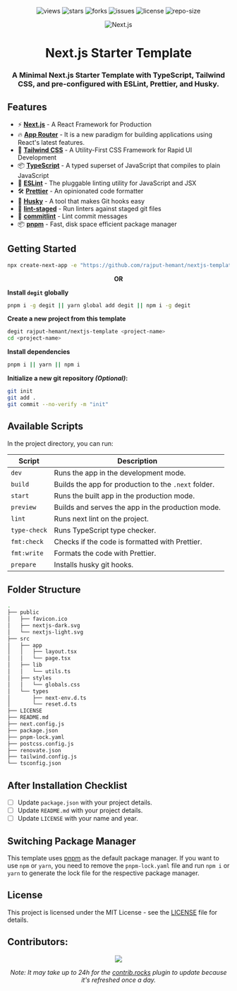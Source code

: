 <div align=center>

![views] ![stars] ![forks] ![issues] ![license] ![repo-size]

<picture>
  <source media="(prefers-color-scheme: dark)" srcset="public/nextjs-light.svg">
  <source media="(prefers-color-scheme: light)" srcset="public/nextjs-dark.svg">
  <img alt="Next.js">
</picture>

# Next.js Starter Template

### A Minimal Next.js Starter Template with TypeScript, Tailwind CSS, and pre-configured with ESLint, Prettier, and Husky.

</div>

## Features

- ⚡ **[Next.js](https://nextjs.org/)** - A React Framework for Production
- 🔥 **[App Router](https://nextjs.org/docs/app)** - It is a new paradigm for building applications using React's latest features.
- 🎨 **[Tailwind CSS](https://tailwindcss.com/)** - A Utility-First CSS Framework for Rapid UI Development
- 📦 **[TypeScript](https://www.typescriptlang.org/)** - A typed superset of JavaScript that compiles to plain JavaScript
- 📝 **[ESLint](https://eslint.org/)** - The pluggable linting utility for JavaScript and JSX
- 🛠 **[Prettier](https://prettier.io/)** - An opinionated code formatter
- 🐶 **[Husky](https://typicode.github.io/husky/#/)** - A tool that makes Git hooks easy
- 🚫 **[lint-staged](https://github.com/okonet/lint-staged)** - Run linters against staged git files
- 📄 **[commitlint](https://commitlint.js.org/#/)** - Lint commit messages
- 📦 **[pnpm](https://pnpm.io/)** - Fast, disk space efficient package manager

## Getting Started

```bash
npx create-next-app -e "https://github.com/rajput-hemant/nextjs-template" <project-name>
```

<p align="center" style="font-weight: bold;">OR</p>

**Install `degit` globally**

```bash
pnpm i -g degit || yarn global add degit || npm i -g degit
```

**Create a new project from this template**

```bash
degit rajput-hemant/nextjs-template <project-name>
cd <project-name>
```

**Install dependencies**

```bash
pnpm i || yarn || npm i
```

**Initialize a new git repository _(Optional)_:**

```bash
git init
git add .
git commit --no-verify -m "init"
```

## Available Scripts

In the project directory, you can run:

| **Script**   | **Description**                                      |
| ------------ | ---------------------------------------------------- |
| `dev`        | Runs the app in the development mode.                |
| `build`      | Builds the app for production to the `.next` folder. |
| `start`      | Runs the built app in the production mode.           |
| `preview`    | Builds and serves the app in the production mode.    |
| `lint`       | Runs next lint on the project.                       |
| `type-check` | Runs TypeScript type checker.                        |
| `fmt:check`  | Checks if the code is formatted with Prettier.       |
| `fmt:write`  | Formats the code with Prettier.                      |
| `prepare`    | Installs husky git hooks.                            |

## Folder Structure

```bash
.
├── public
│   ├── favicon.ico
│   ├── nextjs-dark.svg
│   └── nextjs-light.svg
├── src
│   ├── app
│   │   ├── layout.tsx
│   │   └── page.tsx
│   ├── lib
│   │   └── utils.ts
│   ├── styles
│   │   └── globals.css
│   └── types
│       ├── next-env.d.ts
│       └── reset.d.ts
├── LICENSE
├── README.md
├── next.config.js
├── package.json
├── pnpm-lock.yaml
├── postcss.config.js
├── renovate.json
├── tailwind.config.js
└── tsconfig.json
```

## After Installation Checklist

- [ ] Update `package.json` with your project details.
- [ ] Update `README.md` with your project details.
- [ ] Update `LICENSE` with your name and year.

## Switching Package Manager

This template uses [pnpm](https://pnpm.io/) as the default package manager. If you want to use `npm` or `yarn`, you need to remove the `pnpm-lock.yaml` file and run `npm i` or `yarn` to generate the lock file for the respective package manager.

## License

This project is licensed under the MIT License - see the [LICENSE](LICENSE) file for details.

## Contributors:

<div align=center>

[![][contributors]][contributors-graph]

_Note: It may take up to 24h for the [contrib.rocks][contrib-rocks] plugin to update because it's refreshed once a day._

</div>

<!----------------------------------{ Labels }--------------------------------->

[views]: https://komarev.com/ghpvc/?username=nextjs-template&label=view%20counter&color=red&style=flat
[repo-size]: https://img.shields.io/github/repo-size/rajput-hemant/nextjs-template
[issues]: https://img.shields.io/github/issues-raw/rajput-hemant/nextjs-template
[license]: https://img.shields.io/github/license/rajput-hemant/nextjs-template
[forks]: https://img.shields.io/github/forks/rajput-hemant/nextjs-template?style=flat
[stars]: https://img.shields.io/github/stars/rajput-hemant/nextjs-template
[contributors]: https://contrib.rocks/image?repo=rajput-hemant/nextjs-template&max=500
[contributors-graph]: https://github.com/rajput-hemant/nextjs-template/graphs/contributors
[contrib-rocks]: https://contrib.rocks/preview?repo=rajput-hemant%2Fnextjs-template
